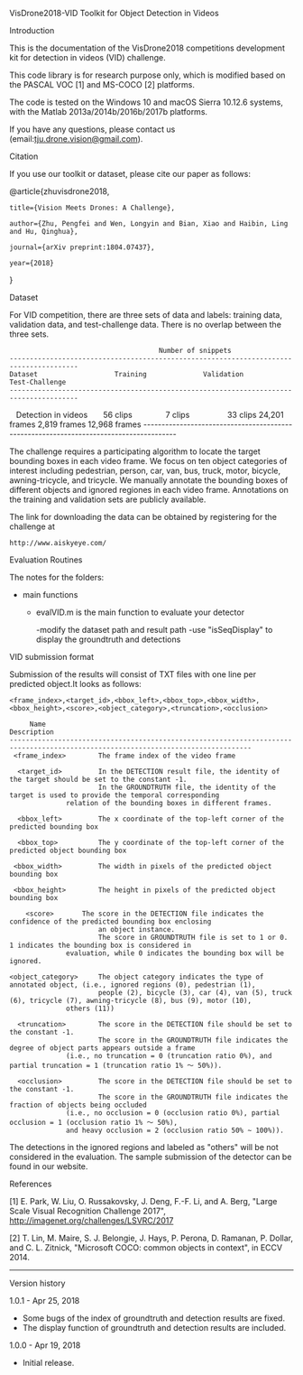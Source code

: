 VisDrone2018-VID Toolkit for Object Detection in Videos

Introduction

This is the documentation of the VisDrone2018 competitions development kit for detection in videos (VID) challenge.

This code library is for research purpose only, which is modified based on the PASCAL VOC [1] and MS-COCO [2] platforms. 

The code is tested on the Windows 10 and macOS Sierra 10.12.6 systems, with the Matlab 2013a/2014b/2016b/2017b platforms.

If you have any questions, please contact us (email:tju.drone.vision@gmail.com).

Citation

If you use our toolkit or dataset, please cite our paper as follows:

@article{zhuvisdrone2018,

    title={Vision Meets Drones: A Challenge},

    author={Zhu, Pengfei and Wen, Longyin and Bian, Xiao and Haibin, Ling and Hu, Qinghua},

    journal={arXiv preprint:1804.07437},

    year={2018}

}

Dataset

For VID competition, there are three sets of data and labels: training data, validation data, 
and test-challenge data. There is no overlap between the three sets. 

                                         Number of snippets
    ---------------------------------------------------------------------------------------	 
    Dataset                   Training              Validation            Test-Challenge
    ---------------------------------------------------------------------------------------
    Detection in videos       56 clips               7 clips                 33 clips
                             24,201 frames          2,819 frames           12,968 frames
    ---------------------------------------------------------------------------------------
    
The challenge requires a participating algorithm to locate the target bounding boxes in each video frame. We focus on ten object categories of interest including pedestrian, person, car, van, bus, truck, motor, bicycle, awning-tricycle, and tricycle. We manually annotate the bounding boxes of different objects and ignored regiones in each video frame. Annotations on the training and validation sets are publicly available.

The link for downloading the data can be obtained by registering for the challenge at

    http://www.aiskyeye.com/
 

Evaluation Routines

The notes for the folders:

* main functions

	* evalVID.m is the main function to evaluate your detector
	
	  -modify the dataset path and result path
	  -use "isSeqDisplay" to display the groundtruth and detections 
	  

VID submission format

Submission of the results will consist of TXT files with one line per predicted object.It looks as follows:

    <frame_index>,<target_id>,<bbox_left>,<bbox_top>,<bbox_width>,<bbox_height>,<score>,<object_category>,<truncation>,<occlusion>

         Name	                                                    Description
    ----------------------------------------------------------------------------------------------------------------------------------
     <frame_index>	      The frame index of the video frame
   
      <target_id>	      In the DETECTION result file, the identity of the target should be set to the constant -1. 
                          In the GROUNDTRUTH file, the identity of the target is used to provide the temporal corresponding 
			      relation of the bounding boxes in different frames.
   
      <bbox_left>	      The x coordinate of the top-left corner of the predicted bounding box
   
      <bbox_top>	      The y coordinate of the top-left corner of the predicted object bounding box
   
     <bbox_width>	      The width in pixels of the predicted object bounding box
   
     <bbox_height>	      The height in pixels of the predicted object bounding box
   
        <score>	      The score in the DETECTION file indicates the confidence of the predicted bounding box enclosing 
                          an object instance.
	                      The score in GROUNDTRUTH file is set to 1 or 0. 1 indicates the bounding box is considered in 
			      evaluation, while 0 indicates the bounding box will be ignored.
	
    <object_category>     The object category indicates the type of annotated object, (i.e., ignored regions (0), pedestrian (1), 
                          people (2), bicycle (3), car (4), van (5), truck (6), tricycle (7), awning-tricycle (8), bus (9), motor (10), 
			      others (11))
   
      <truncation>	      The score in the DETECTION file should be set to the constant -1.
                          The score in the GROUNDTRUTH file indicates the degree of object parts appears outside a frame 
			      (i.e., no truncation = 0 (truncation ratio 0%), and partial truncation = 1 (truncation ratio 1% ～ 50%)).
	
      <occlusion>	      The score in the DETECTION file should be set to the constant -1.
                          The score in the GROUNDTRUTH file indicates the fraction of objects being occluded 
			      (i.e., no occlusion = 0 (occlusion ratio 0%), partial occlusion = 1 (occlusion ratio 1% ～ 50%), 
			      and heavy occlusion = 2 (occlusion ratio 50% ~ 100%)).

The detections in the ignored regions and labeled as "others" will be not considered in the evaluation. The sample submission of the detector can be found in our website.

References

[1] E. Park, W. Liu, O. Russakovsky, J. Deng, F.-F. Li, and A. Berg, "Large Scale Visual Recognition Challenge 2017", http://imagenet.org/challenges/LSVRC/2017

[2] T. Lin, M. Maire, S. J. Belongie, J. Hays, P. Perona, D. Ramanan, P. Dollar, and C. L. Zitnick, "Microsoft COCO: common objects in context", in ECCV 2014.

----------------------------------------------------------------------
Version history

1.0.1 - Apr 25, 2018
  - Some bugs of the index of groundtruth and detection results are fixed.
  - The display function of groundtruth and detection results are included.

1.0.0 - Apr 19, 2018
  - Initial release.
